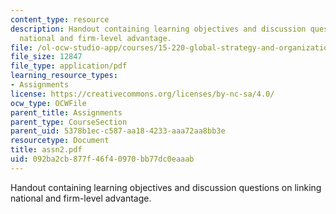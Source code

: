 ```yaml
---
content_type: resource
description: Handout containing learning objectives and discussion questions on linking
  national and firm-level advantage.
file: /ol-ocw-studio-app/courses/15-220-global-strategy-and-organization-spring-2008/092ba2cb877f46f40970bb77dc0eaaab_assn2.pdf
file_size: 12847
file_type: application/pdf
learning_resource_types:
- Assignments
license: https://creativecommons.org/licenses/by-nc-sa/4.0/
ocw_type: OCWFile
parent_title: Assignments
parent_type: CourseSection
parent_uid: 5378b1ec-c587-aa18-4233-aaa72aa8bb3e
resourcetype: Document
title: assn2.pdf
uid: 092ba2cb-877f-46f4-0970-bb77dc0eaaab
---
```

Handout containing learning objectives and discussion questions on linking national and firm-level advantage.